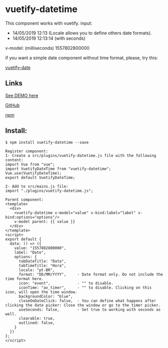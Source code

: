# vuetify-datetime

This component works with vuetify.
input:
- 14/05/2019 12:13    (Locale allows you to define others date formats).
- 14/05/2019 12:13:14 (with seconds)

v-model: (milliseconds)
1557802800000

if you want a simple date component without time format, please, try this:
<p><a href="https://github.com/juareznasato/vuetify-date.git" target="_blank">vuetify-date</a></p>

## Links
<p><a href="https://v450e.codesandbox.io/">See DEMO here</a></p>
<p><a href="https://github.com/juareznasato/vuetify-datetime" target="_blank">GitHub</a></p>
<p><a href="https://www.npmjs.com/package/vuetify-datetime" target="_blank">npm</a></p>

## Install:
```
$ npm install vuetify-datetime --save

Register component:
1- Create a src/plugins/vuetify-datetime.js file with the following content:
import Vue from "vue";
import VuetifyDateTime from "vuetify-datetime";
Vue.use(VuetifyDateTime);
export default VuetifyDateTime;

2- Add to src/mains.js file:
import "./plugins/vuetify-datetime.js";

Parent component:
<template>
  <div>
    <vuetify-datetime v-model="value" v-bind:label="label" v-bind:options="options"/>
    v-model parent: {{ value }}
  </div>
</template>
<script>
export default {
  data: () => ({
    value: "1557802800000",
    label: "Date",
    options: {
      tabDateTitle: "Data",
      tabTimeTitle: "Hora",
      locale: "pt-BR",
      format: "DD/MM/YYYY",     - Date format only. Do not include the time format here.
      icon: "event",            - "" to disable.
      iconTime: "av_timer",     - "" to disable. Clicking on this icon, will open the time window.
      backgroundColor: "blue",
      closeOnDateClick: false,  - You can define what happens after clicking the date picker: Close the window or go to the timer picker.
      useSeconds: false,        - Set true to working with seconds as well.
      clearable: true,
      outlined: false,
    }
  })
};
</script>
